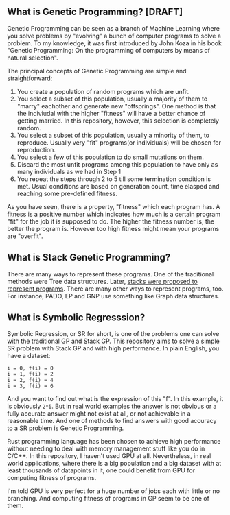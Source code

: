## What is Genetic Programming? [DRAFT]

Genetic Programming can be seen as a branch of Machine Learning where you solve problems by "evolving" a bunch of computer programs to solve a problem. To my knowledge, it was first introduced by John Koza in his book "Genetic Programming: On the programming of computers by means of natural selection".

The principal concepts of Genetic Programming are simple and straightforward:

1. You create a population of random programs which are unfit.
2. You select a subset of this population, usually a majority of them to "marry" eachother and generate new "offsprings". One method is that the indiviudal with the higher "fitness" will have a better chance of getting married. In this repository, however, this selection is completely random.
3. You select a subset of this population, usually a minority of them, to reproduce. Usually very "fit" programs(or individuals) will be chosen for reproduction.
4. You select a few of this population to do small mutations on them.
5. Discard the most unfit programs among this population to have only as many individuals as we had in Step 1
6. You repeat the steps through 2 to 5 till some termination condition is met. Usual conditions are based on generation count, time elasped and reaching some pre-defined fitness.

As you have seen, there is a property, "fitness" which each program has. A fitness is a positive number which indicates how much is a certain program "fit" for the job it is supposed to do. The higher the fitness number is, the better the program is. However too high fitness might mean your programs are "overfit".

## What is Stack Genetic Programming?

There are many ways to represent these programs. One of the traditional methods were Tree data structures. Later, [stacks were proposed to represent programs](https://ieeexplore.ieee.org/document/350025/). There are many other ways to represent programs, too. For instance, PADO, EP and GNP use something like Graph data structures.

## What is Symbolic Regresssion?

Symbolic Regression, or SR for short, is one of the problems one can solve with the traditional GP and Stack GP. This repository aims to solve a simple SR problem with Stack GP and with high performance. In plain English, you have a dataset:

```
i = 0, f(i) = 0
i = 1, f(i) = 2
i = 2, f(i) = 4
i = 3, f(i) = 6
```

And you want to find out what is the expression of this "f". In this example, it is obviously `2*i`. But in real world examples the answer is not obvious or a fully accurate answer might not exist at all, or not achievable in a reasonable time. And one of methods to find answers with good accuracy to a SR problem is Genetic Programming.

Rust programming language has been chosen to achieve high performance without needing to deal with memory management stuff like you do in C/C++. In this repository, I haven't used GPU at all. Nevertheless, in real world applications, where there is a big population and a big dataset with at least thousands of datapoints in it, one could benefit from GPU for computing fitness of programs.

I'm told GPU is very perfect for a huge number of jobs each with little or no branching. And computing fitness of programs in GP seem to be one of them.
